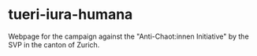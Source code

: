 # tueri-iura-humana
Webpage for the campaign against the "Anti-Chaot:innen Initiative" by the SVP in the canton of Zurich.
